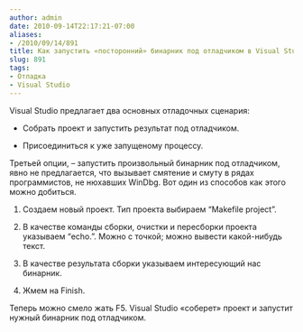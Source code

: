```yaml
---
author: admin
date: 2010-09-14T22:17:21-07:00
aliases:
- /2010/09/14/891
title: Как запустить «посторонний» бинарник под отладчиком в Visual Studio?
slug: 891
tags:
- Отладка
- Visual Studio
---
```


Visual Studio предлагает два основных отладочных сценария:

  * Собрать проект и запустить результат под отладчиком.

  * Присоединиться к уже запущеному процессу.

Третьей опции, – запустить произвольный бинарник под отладчиком, явно не предлагается, что вызывает смятение и смуту в рядах программистов, не нюхавших WinDbg. Вот один из способов как этого можно добиться.

  1. Создаем новый проект. Тип проекта выбираем “Makefile project”.

  2. В качестве команды сборки, очистки и пересборки проекта указываем “echo.”. Можно с точкой; можно вывести какой-нибудь текст.

  3. В качестве результата сборки указываем интересующий нас бинарник.

  4. Жмем на Finish.

Теперь можно смело жать F5. Visual Studio «соберет» проект и запустит нужный бинарник под отладчиком.
